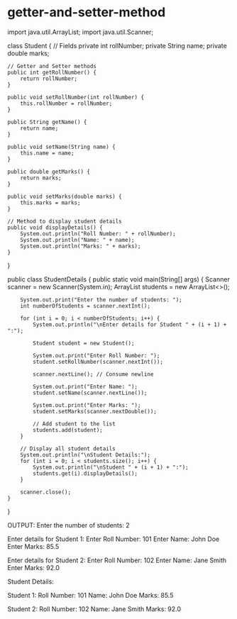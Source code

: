 # getter-and-setter-method
import java.util.ArrayList;
import java.util.Scanner;

class Student {
    // Fields
    private int rollNumber;
    private String name;
    private double marks;

    // Getter and Setter methods
    public int getRollNumber() {
        return rollNumber;
    }

    public void setRollNumber(int rollNumber) {
        this.rollNumber = rollNumber;
    }

    public String getName() {
        return name;
    }

    public void setName(String name) {
        this.name = name;
    }

    public double getMarks() {
        return marks;
    }

    public void setMarks(double marks) {
        this.marks = marks;
    }

    // Method to display student details
    public void displayDetails() {
        System.out.println("Roll Number: " + rollNumber);
        System.out.println("Name: " + name);
        System.out.println("Marks: " + marks);
    }
}

public class StudentDetails {
    public static void main(String[] args) {
        Scanner scanner = new Scanner(System.in);
        ArrayList<Student> students = new ArrayList<>();

        System.out.print("Enter the number of students: ");
        int numberOfStudents = scanner.nextInt();

        for (int i = 0; i < numberOfStudents; i++) {
            System.out.println("\nEnter details for Student " + (i + 1) + ":");

            Student student = new Student();

            System.out.print("Enter Roll Number: ");
            student.setRollNumber(scanner.nextInt());

            scanner.nextLine(); // Consume newline

            System.out.print("Enter Name: ");
            student.setName(scanner.nextLine());

            System.out.print("Enter Marks: ");
            student.setMarks(scanner.nextDouble());

            // Add student to the list
            students.add(student);
        }

        // Display all student details
        System.out.println("\nStudent Details:");
        for (int i = 0; i < students.size(); i++) {
            System.out.println("\nStudent " + (i + 1) + ":");
            students.get(i).displayDetails();
        }

        scanner.close();
    }
}

OUTPUT:
Enter the number of students: 2

Enter details for Student 1:
Enter Roll Number: 101
Enter Name: John Doe
Enter Marks: 85.5

Enter details for Student 2:
Enter Roll Number: 102
Enter Name: Jane Smith
Enter Marks: 92.0

Student Details:

Student 1:
Roll Number: 101
Name: John Doe
Marks: 85.5

Student 2:
Roll Number: 102
Name: Jane Smith
Marks: 92.0

